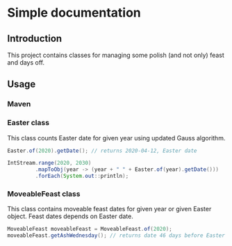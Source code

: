 # Simple documentation
## Introduction

This project contains classes for managing some polish (and not only) feast and days off.

## Usage

### Maven
### Easter class

This class counts Easter date for given year using updated Gauss algorithm.

```java
Easter.of(2020).getDate(); // returns 2020-04-12, Easter date
```
```java
IntStream.range(2020, 2030)
         .mapToObj(year -> (year + " " + Easter.of(year).getDate()))
         .forEach(System.out::println);
```

### MoveableFeast class

This class contains moveable feast dates for given year or given Easter object. Feast dates depends on Easter date.

```java
MoveableFeast moveableFeast = MoveableFeast.of(2020);
moveableFeast.getAshWednesday(); // returns date 46 days before Easter
```
